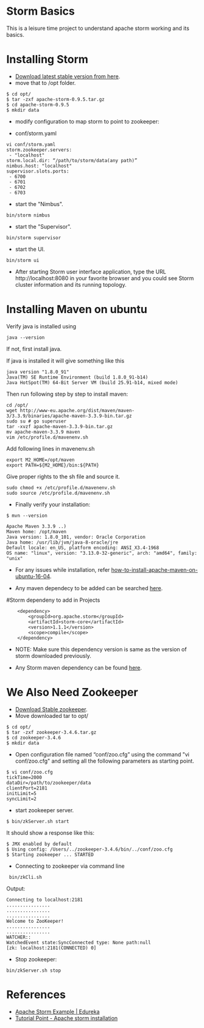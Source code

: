 # Storm Basics
This is a leisure time project to understand apache storm working and its basics.

# Installing Storm

[D-storm]: http://storm.apache.org/downloads.html

- [Download latest stable version from here][D-storm].
- move that to /opt folder.

```$xslt
$ cd opt/
$ tar -zxf apache-storm-0.9.5.tar.gz
$ cd apache-storm-0.9.5
$ mkdir data
```

- modify configuration to map storm to point to zookeeper:

- conf/storm.yaml

```$xslt
vi conf/storm.yaml
storm.zookeeper.servers:
 - "localhost"
storm.local.dir: “/path/to/storm/data(any path)”
nimbus.host: "localhost"
supervisor.slots.ports:
 - 6700
 - 6701
 - 6702
 - 6703
```

- start the "Nimbus".
```$xslt
bin/storm nimbus
```

- start the "Supervisor".
```$xslt
bin/storm supervisor
```

- start the UI.
```$xslt
bin/storm ui
```

- After starting Storm user interface application, type the URL http://localhost:8080 in your favorite browser and you could see Storm cluster information and its running topology.

# Installing Maven on ubuntu

Verify java is installed using 

```$xslt
java --version
```

If not, first install java.

If java is installed it will give something like this 

```$xslt
java version "1.8.0_91"
Java(TM) SE Runtime Environment (build 1.8.0_91-b14)
Java HotSpot(TM) 64-Bit Server VM (build 25.91-b14, mixed mode)

```


Then run following step by step to install maven:

```$xslt
cd /opt/
wget http://www-eu.apache.org/dist/maven/maven-3/3.3.9/binaries/apache-maven-3.3.9-bin.tar.gz
sudo su # go superuser
tar -xvzf apache-maven-3.3.9-bin.tar.gz
mv apache-maven-3.3.9 maven
vim /etc/profile.d/mavenenv.sh
```

Add following lines in mavenenv.sh

```$xslt
export M2_HOME=/opt/maven
export PATH=${M2_HOME}/bin:${PATH}
```

Give proper rights to the sh file and source it.

```$xslt
sudo chmod +x /etc/profile.d/mavenenv.sh
sudo source /etc/profile.d/mavenenv.sh
```

- Finally verify your installation:

```$xslt
$ mvn --version

Apache Maven 3.3.9 ..)
Maven home: /opt/maven
Java version: 1.8.0_101, vendor: Oracle Corporation
Java home: /usr/lib/jvm/java-8-oracle/jre
Default locale: en_US, platform encoding: ANSI_X3.4-1968
OS name: "linux", version: "3.13.0-32-generic", arch: "amd64", family: "unix"
```
[ZX]:https://www.vultr.com/docs/how-to-install-apache-maven-on-ubuntu-16-04 
- For any issues while installation, refer [how-to-install-apache-maven-on-ubuntu-16-04][ZX].

[AB]: https://mvnrepository.com/
- Any maven dependecy to be added can be searched [here][AB].

#Storm dependeny to add in Projects


```$xslt
    <dependency>
        <groupId>org.apache.storm</groupId>
        <artifactId>storm-core</artifactId>
        <version>1.1.1</version>
        <scope>compile</scope>
    </dependency>
```

- NOTE: Make sure this dependency version is same as the version of storm downloaded previously.

[FR]: https://mvnrepository.com/artifact/org.apache.storm

- Any Storm maven dependency can be found [here][FR].


# We Also Need Zookeeper
[D-zookeeper]: http://mirrors.estointernet.in/apache/zookeeper/stable/

- [Download Stable zookeeper][D-zookeeper].
- Move downloaded tar to opt/

```$xslt
$ cd opt/
$ tar -zxf zookeeper-3.4.6.tar.gz
$ cd zookeeper-3.4.6
$ mkdir data
```

- Open configuration file named “conf/zoo.cfg” using the command "vi conf/zoo.cfg" and setting all the following parameters as starting point.
  

```$xslt
$ vi conf/zoo.cfg
tickTime=2000
dataDir=/path/to/zookeeper/data
clientPort=2181
initLimit=5
syncLimit=2
```

- start zookeeper server.

```$xslt
$ bin/zkServer.sh start
```

It should show a response like this:

```$xslt
$ JMX enabled by default
$ Using config: /Users/../zookeeper-3.4.6/bin/../conf/zoo.cfg
$ Starting zookeeper ... STARTED

```

- Connecting to zookeeper via command line

```$xslt
 bin/zkCli.sh
```

Output:

```$xslt
Connecting to localhost:2181
................
................
................
Welcome to ZooKeeper!
................
................
WATCHER::
WatchedEvent state:SyncConnected type: None path:null
[zk: localhost:2181(CONNECTED) 0]
```

- Stop zookeeper:

```$xslt
bin/zkServer.sh stop
```
# References
[L1]: https://www.youtube.com/watch?v=0mIEUibjtzk
[L2]: https://www.tutorialspoint.com/apache_storm/apache_storm_installation.htm

- [Apache Storm Example | Edureka][L1]
- [Tutorial Point - Apache storm installation][L2]

